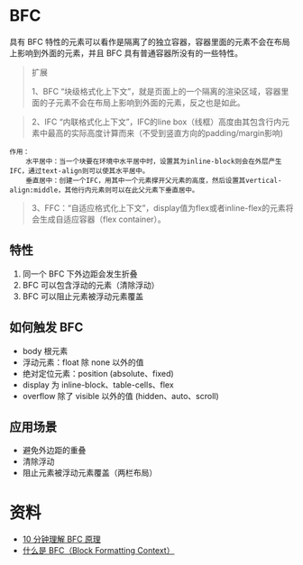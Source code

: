 # BFC
具有 BFC 特性的元素可以看作是隔离了的独立容器，容器里面的元素不会在布局上影响到外面的元素，并且 BFC 具有普通容器所没有的一些特性。
>扩展
> <div>1、BFC “块级格式化上下文”，就是页面上的一个隔离的渲染区域，容器里面的子元素不会在布局上影响到外面的元素，反之也是如此。
</div>

> <div>2、IFC “内联格式化上下文”，IFC的line box（线框）高度由其包含行内元素中最高的实际高度计算而来（不受到竖直方向的padding/margin影响)
    作用：
        水平居中：当一个块要在环境中水平居中时，设置其为inline-block则会在外层产生IFC，通过text-align则可以使其水平居中。
        垂直居中：创建一个IFC，用其中一个元素撑开父元素的高度，然后设置其vertical-align:middle，其他行内元素则可以在此父元素下垂直居中。
</div>

> <div>3、FFC：“自适应格式化上下文”，display值为flex或者inline-flex的元素将会生成自适应容器（flex container）。
</div>

## 特性
1. 同一个 BFC 下外边距会发生折叠
2. BFC 可以包含浮动的元素（清除浮动）
3. BFC 可以阻止元素被浮动元素覆盖

## 如何触发 BFC
* body 根元素
* 浮动元素：float 除 none 以外的值
* 绝对定位元素：position (absolute、fixed)
* display 为 inline-block、table-cells、flex
* overflow 除了 visible 以外的值 (hidden、auto、scroll)

## 应用场景
* 避免外边距的重叠
* 清除浮动
* 阻止元素被浮动元素覆盖（两栏布局）

# 资料
* [10 分钟理解 BFC 原理]("https://zhuanlan.zhihu.com/p/25321647")
* [什么是 BFC（Block Formatting Context）]("https://segmentfault.com/a/1190000016226880")